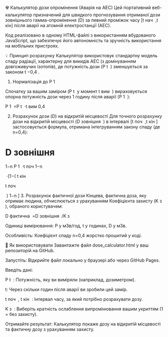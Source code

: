 ☢️ Калькулятор дози опромінення (Аварія на АЕС)
Цей портативний веб-калькулятор призначений для швидкого прогнозування отриманої дози зовнішнього гамма-опромінення (D) за певний проміжок часу [t 
нач
​
 ,t 
кін
​
 ] після аварії на атомній електростанції (АЕС).

Код реалізовано в одному HTML-файлі з використанням вбудованого JavaScript, що забезпечує його автономність та зручність використання на мобільних пристроях.

💡 Принцип розрахунку
Калькулятор використовує стандартну модель спаду радіації, характерну для викидів АЕС (з домінуванням довгоживучих ізотопів), де потужність дози (P 
t
​
 ) зменшується за законом t 
−0,4
 .

1. Нормалізація до P 
1
​
 
Спочатку за вашим заміром (P 
t
​
  у момент t 
вим
​
 ) вираховується опорна потужність дози через 1 годину після аварії (P 
1
​
 ):

P 
1
​
 =P 
t
​
 ⋅t 
вим
0,4
​
 
2. Розрахунок дози (D) на відкритій місцевості
Для точного розрахунку дози на відкритій місцевості (D 
зовнішня
​
 ) в інтервалі [t 
поч
​
 ,t 
кін
​
 ] застосовується формула, отримана інтегруванням закону спаду (де n=0,4):

D 
зовнішня
​
 = 
1−n
P 
1
​
 ⋅t 
поч
1−n
​
 
​
 ⋅[1−( 
t 
кін
​
 
t 
поч
​
 
​
 ) 
1−n
 ]
3. Розрахунок фактичної дози
Кінцева, фактична доза, яку отримає людина, обчислюється з урахуванням Коефіцієнта захисту (K 
з
​
 ), обраного користувачем:

D 
фактична
​
 =D 
зовнішня
​
 /K 
з
​
 
Одиниці вимірювання: P у мЗв/год, t у годинах, D у мЗв.

Особливість: Коефіцієнт спаду n=0,4 жорстко прошитий у коді.

🚀 Як використовувати
Завантажте файл dose_calculator.html у ваш репозиторій на GitHub.

Запустіть: Відкрийте файл локально у браузері або через GitHub Pages.

Введіть дані:

P 
t
​
 : Потужність, яку ви виміряли (наприклад, дозиметром).

t: Через скільки годин після аварії ви зробили цей замір.

t 
поч
​
 , t 
кін
​
 : Інтервал часу, за який потрібно розрахувати дозу.

K 
з
​
 : Виберіть кратність ослаблення випромінювання вашим укриттям (1 = без захисту).

Отримайте результат: Калькулятор покаже дозу на відкритій місцевості та фактичну дозу з урахуванням захисту.
